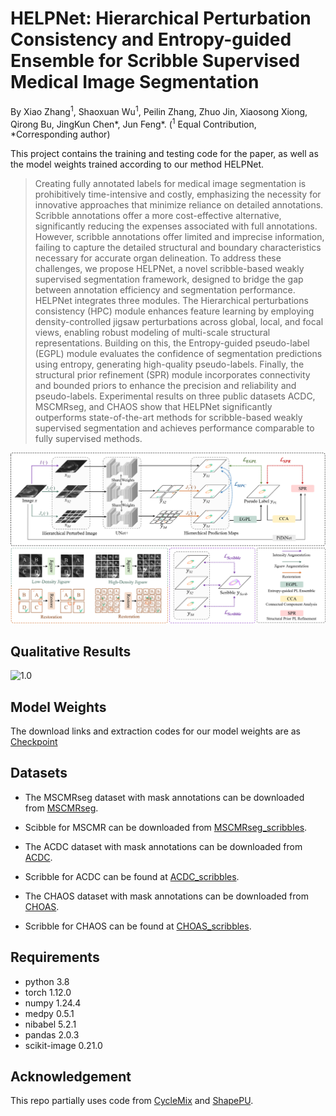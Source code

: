 # HELPNet: Hierarchical Perturbation Consistency and Entropy-guided Ensemble for Scribble Supervised Medical Image Segmentation
By Xiao Zhang<sup>1</sup>, Shaoxuan Wu<sup>1</sup>, Peilin Zhang, Zhuo Jin, Xiaosong Xiong, Qirong Bu, JingKun Chen*, Jun Feng*. 
(<sup>1</sup> Equal Contribution, *Corresponding author)

This project contains the training and testing code for the paper, as well as the model weights trained according to our method HELPNet.

> Creating fully annotated labels for medical image segmentation is prohibitively time-intensive and costly, emphasizing the necessity for innovative approaches that minimize reliance on detailed annotations. Scribble annotations offer a more cost-effective alternative, significantly reducing the expenses associated with full annotations. However, scribble annotations offer limited and imprecise information, failing to capture the detailed structural and boundary characteristics necessary for accurate organ delineation. To address these challenges, we propose HELPNet, a novel scribble-based weakly supervised segmentation framework, designed to bridge the gap between annotation efficiency and segmentation performance. HELPNet integrates three modules. The Hierarchical perturbations consistency (HPC) module enhances feature learning by employing density-controlled jigsaw perturbations across global, local, and focal views, enabling robust modeling of multi-scale structural representations. Building on this, the Entropy-guided pseudo-label (EGPL) module evaluates the confidence of segmentation predictions using entropy, generating high-quality pseudo-labels. Finally, the structural prior refinement (SPR) module incorporates connectivity and bounded priors to enhance the precision and reliability and pseudo-labels. Experimental results on three public datasets ACDC, MSCMRseg, and CHAOS show that HELPNet significantly outperforms state-of-the-art methods for scribble-based weakly supervised segmentation and achieves performance comparable to fully supervised methods.

![](./fig/Method.png)


## Qualitative Results
![1.0](fig/Result.png)

## Model Weights
The download links and extraction codes for our model weights are as [Checkpoint](https://pan.baidu.com/s/1v8-eGwVZMbvfUczbQEwwaA?pwd=7777)

## Datasets
*  The MSCMRseg dataset with mask annotations can be downloaded from [MSCMRseg](https://zmiclab.github.io/zxh/0/mscmrseg19/data.html).

* Scibble for MSCMR can be downloaded from [MSCMRseg_scribbles](https://github.com/BWGZK/CycleMix/tree/main/MSCMR_scribbles).

*  The ACDC dataset with mask annotations can be downloaded from [ACDC](https://www.creatis.insa-lyon.fr/Challenge/acdc/).

*  Scribble for ACDC can be found at [ACDC_scribbles](https://vios-s.github.io/multiscale-adversarial-attention-gates/data).

*  The CHAOS dataset with mask annotations can be downloaded from [CHOAS](https://chaos.grand-challenge.org/).

*  Scribble for CHAOS can be found at [CHOAS_scribbles](https://github.com/zefanyang/pacingpseudo).

## Requirements
* python 3.8 <br>
* torch 1.12.0<br>
* numpy 1.24.4<br>
* medpy 0.5.1<br>
* nibabel 5.2.1<br>
* pandas 2.0.3<br>
* scikit-image 0.21.0<br>


## Acknowledgement
This repo partially uses code from [CycleMix](https://github.com/BWGZK/CycleMIx) and [ShapePU](https://github.com/BWGZK/ShapePU).
